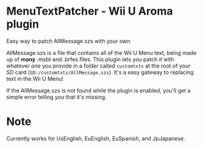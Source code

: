 # MenuTextPatcher - Wii U Aroma plugin
Easy way to patch AllMessage.szs with your own.

AllMessage.szs is a file that contains all of the Wii U Menu text, being made up of **many** .msbt and .brfes files. This plugin lets you patch it with whatever one you provide in a folder called `customtxts` at the root of your SD card (`SD:/customtxts/AllMessage.szs`). It's a easy gateway to replacing text in the Wii U Menu!

If the AllMessage.szs is not found while the plugin is enabled, you'll get a simple error telling you that it's missing.

# Note
Currently works for UsEnglish, EuEnglish, EuSpanish, and JpJapanese.
